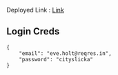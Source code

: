 Deployed Link : [Link](https://ephemeral-hummingbird-4f01c8.netlify.app/login)

## Login Creds

```
{
    "email": "eve.holt@reqres.in",
    "password": "cityslicka"
}
```


